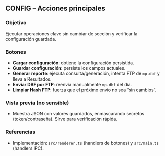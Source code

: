## CONFIG – Acciones principales

### Objetivo
Ejecutar operaciones clave sin cambiar de sección y verificar la configuración guardada.

### Botones
- **Cargar configuración**: obtiene la configuración persistida.
- **Guardar configuración**: persiste los campos actuales.
- **Generar reporte**: ejecuta consulta/generación, intenta FTP de `mp.dbf` y lleva a Resultados.
- **Enviar DBF por FTP**: reenvía manualmente `mp.dbf` del día.
- **Limpiar Hash FTP**: fuerza que el próximo envío no sea “sin cambios”.

### Vista previa (no sensible)
- Muestra JSON con valores guardados, enmascarando secretos (token/contraseña). Sirve para verificación rápida.

### Referencias
- Implementación: `src/renderer.ts` (handlers de botones) y `src/main.ts` (handlers IPC).
